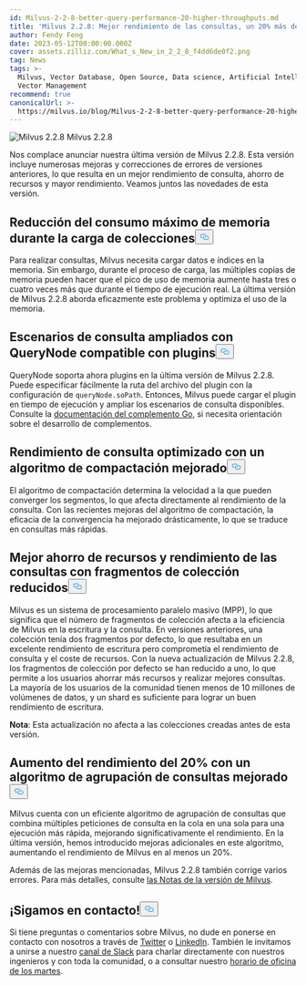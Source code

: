 ```yaml
---
id: Milvus-2-2-8-better-query-performance-20-higher-throughputs.md
title: 'Milvus 2.2.8: Mejor rendimiento de las consultas, un 20% más de rendimiento'
author: Fendy Feng
date: 2023-05-12T00:00:00.000Z
cover: assets.zilliz.com/What_s_New_in_2_2_8_f4dd6de0f2.png
tag: News
tags: >-
  Milvus, Vector Database, Open Source, Data science, Artificial Intelligence,
  Vector Management
recommend: true
canonicalUrl: >-
  https://milvus.io/blog/Milvus-2-2-8-better-query-performance-20-higher-throughputs.md
---
```

<p>
  
   <span class="img-wrapper"> <img translate="no" src="https://assets.zilliz.com/What_s_New_in_2_2_8_f4dd6de0f2.png" alt="Milvus 2.2.8" class="doc-image" id="milvus-2.2.8" />
   </span> <span class="img-wrapper"> <span>Milvus 2.2.8</span> </span></p>
<p>Nos complace anunciar nuestra última versión de Milvus 2.2.8. Esta versión incluye numerosas mejoras y correcciones de errores de versiones anteriores, lo que resulta en un mejor rendimiento de consulta, ahorro de recursos y mayor rendimiento. Veamos juntos las novedades de esta versión.</p>
<h2 id="Reduced-peak-memory-consumption-during-collection-loading" class="common-anchor-header">Reducción del consumo máximo de memoria durante la carga de colecciones<button data-href="#Reduced-peak-memory-consumption-during-collection-loading" class="anchor-icon" translate="no">
      <svg translate="no"
        aria-hidden="true"
        focusable="false"
        height="20"
        version="1.1"
        viewBox="0 0 16 16"
        width="16"
      >
        <path
          fill="#0092E4"
          fill-rule="evenodd"
          d="M4 9h1v1H4c-1.5 0-3-1.69-3-3.5S2.55 3 4 3h4c1.45 0 3 1.69 3 3.5 0 1.41-.91 2.72-2 3.25V8.59c.58-.45 1-1.27 1-2.09C10 5.22 8.98 4 8 4H4c-.98 0-2 1.22-2 2.5S3 9 4 9zm9-3h-1v1h1c1 0 2 1.22 2 2.5S13.98 12 13 12H9c-.98 0-2-1.22-2-2.5 0-.83.42-1.64 1-2.09V6.25c-1.09.53-2 1.84-2 3.25C6 11.31 7.55 13 9 13h4c1.45 0 3-1.69 3-3.5S14.5 6 13 6z"
        ></path>
      </svg>
    </button></h2><p>Para realizar consultas, Milvus necesita cargar datos e índices en la memoria. Sin embargo, durante el proceso de carga, las múltiples copias de memoria pueden hacer que el pico de uso de memoria aumente hasta tres o cuatro veces más que durante el tiempo de ejecución real. La última versión de Milvus 2.2.8 aborda eficazmente este problema y optimiza el uso de la memoria.</p>
<h2 id="Expanded-querying-scenarios-with-QueryNode-supporting-plugins" class="common-anchor-header">Escenarios de consulta ampliados con QueryNode compatible con plugins<button data-href="#Expanded-querying-scenarios-with-QueryNode-supporting-plugins" class="anchor-icon" translate="no">
      <svg translate="no"
        aria-hidden="true"
        focusable="false"
        height="20"
        version="1.1"
        viewBox="0 0 16 16"
        width="16"
      >
        <path
          fill="#0092E4"
          fill-rule="evenodd"
          d="M4 9h1v1H4c-1.5 0-3-1.69-3-3.5S2.55 3 4 3h4c1.45 0 3 1.69 3 3.5 0 1.41-.91 2.72-2 3.25V8.59c.58-.45 1-1.27 1-2.09C10 5.22 8.98 4 8 4H4c-.98 0-2 1.22-2 2.5S3 9 4 9zm9-3h-1v1h1c1 0 2 1.22 2 2.5S13.98 12 13 12H9c-.98 0-2-1.22-2-2.5 0-.83.42-1.64 1-2.09V6.25c-1.09.53-2 1.84-2 3.25C6 11.31 7.55 13 9 13h4c1.45 0 3-1.69 3-3.5S14.5 6 13 6z"
        ></path>
      </svg>
    </button></h2><p>QueryNode soporta ahora plugins en la última versión de Milvus 2.2.8. Puede especificar fácilmente la ruta del archivo del plugin con la configuración de <code translate="no">queryNode.soPath</code>. Entonces, Milvus puede cargar el plugin en tiempo de ejecución y ampliar los escenarios de consulta disponibles. Consulte la <a href="https://pkg.go.dev/plugin">documentación del complemento Go</a>, si necesita orientación sobre el desarrollo de complementos.</p>
<h2 id="Optimized-querying-performance-with-enhanced-compaction-algorithm" class="common-anchor-header">Rendimiento de consulta optimizado con un algoritmo de compactación mejorado<button data-href="#Optimized-querying-performance-with-enhanced-compaction-algorithm" class="anchor-icon" translate="no">
      <svg translate="no"
        aria-hidden="true"
        focusable="false"
        height="20"
        version="1.1"
        viewBox="0 0 16 16"
        width="16"
      >
        <path
          fill="#0092E4"
          fill-rule="evenodd"
          d="M4 9h1v1H4c-1.5 0-3-1.69-3-3.5S2.55 3 4 3h4c1.45 0 3 1.69 3 3.5 0 1.41-.91 2.72-2 3.25V8.59c.58-.45 1-1.27 1-2.09C10 5.22 8.98 4 8 4H4c-.98 0-2 1.22-2 2.5S3 9 4 9zm9-3h-1v1h1c1 0 2 1.22 2 2.5S13.98 12 13 12H9c-.98 0-2-1.22-2-2.5 0-.83.42-1.64 1-2.09V6.25c-1.09.53-2 1.84-2 3.25C6 11.31 7.55 13 9 13h4c1.45 0 3-1.69 3-3.5S14.5 6 13 6z"
        ></path>
      </svg>
    </button></h2><p>El algoritmo de compactación determina la velocidad a la que pueden converger los segmentos, lo que afecta directamente al rendimiento de la consulta. Con las recientes mejoras del algoritmo de compactación, la eficacia de la convergencia ha mejorado drásticamente, lo que se traduce en consultas más rápidas.</p>
<h2 id="Better-resource-saving-and-querying-performance-with-reduced-collection-shards" class="common-anchor-header">Mejor ahorro de recursos y rendimiento de las consultas con fragmentos de colección reducidos<button data-href="#Better-resource-saving-and-querying-performance-with-reduced-collection-shards" class="anchor-icon" translate="no">
      <svg translate="no"
        aria-hidden="true"
        focusable="false"
        height="20"
        version="1.1"
        viewBox="0 0 16 16"
        width="16"
      >
        <path
          fill="#0092E4"
          fill-rule="evenodd"
          d="M4 9h1v1H4c-1.5 0-3-1.69-3-3.5S2.55 3 4 3h4c1.45 0 3 1.69 3 3.5 0 1.41-.91 2.72-2 3.25V8.59c.58-.45 1-1.27 1-2.09C10 5.22 8.98 4 8 4H4c-.98 0-2 1.22-2 2.5S3 9 4 9zm9-3h-1v1h1c1 0 2 1.22 2 2.5S13.98 12 13 12H9c-.98 0-2-1.22-2-2.5 0-.83.42-1.64 1-2.09V6.25c-1.09.53-2 1.84-2 3.25C6 11.31 7.55 13 9 13h4c1.45 0 3-1.69 3-3.5S14.5 6 13 6z"
        ></path>
      </svg>
    </button></h2><p>Milvus es un sistema de procesamiento paralelo masivo (MPP), lo que significa que el número de fragmentos de colección afecta a la eficiencia de Milvus en la escritura y la consulta. En versiones anteriores, una colección tenía dos fragmentos por defecto, lo que resultaba en un excelente rendimiento de escritura pero comprometía el rendimiento de consulta y el coste de recursos. Con la nueva actualización de Milvus 2.2.8, los fragmentos de colección por defecto se han reducido a uno, lo que permite a los usuarios ahorrar más recursos y realizar mejores consultas. La mayoría de los usuarios de la comunidad tienen menos de 10 millones de volúmenes de datos, y un shard es suficiente para lograr un buen rendimiento de escritura.</p>
<p><strong>Nota</strong>: Esta actualización no afecta a las colecciones creadas antes de esta versión.</p>
<h2 id="20-throughput-increase-with-an-improved-query-grouping-algorithm" class="common-anchor-header">Aumento del rendimiento del 20% con un algoritmo de agrupación de consultas mejorado<button data-href="#20-throughput-increase-with-an-improved-query-grouping-algorithm" class="anchor-icon" translate="no">
      <svg translate="no"
        aria-hidden="true"
        focusable="false"
        height="20"
        version="1.1"
        viewBox="0 0 16 16"
        width="16"
      >
        <path
          fill="#0092E4"
          fill-rule="evenodd"
          d="M4 9h1v1H4c-1.5 0-3-1.69-3-3.5S2.55 3 4 3h4c1.45 0 3 1.69 3 3.5 0 1.41-.91 2.72-2 3.25V8.59c.58-.45 1-1.27 1-2.09C10 5.22 8.98 4 8 4H4c-.98 0-2 1.22-2 2.5S3 9 4 9zm9-3h-1v1h1c1 0 2 1.22 2 2.5S13.98 12 13 12H9c-.98 0-2-1.22-2-2.5 0-.83.42-1.64 1-2.09V6.25c-1.09.53-2 1.84-2 3.25C6 11.31 7.55 13 9 13h4c1.45 0 3-1.69 3-3.5S14.5 6 13 6z"
        ></path>
      </svg>
    </button></h2><p>Milvus cuenta con un eficiente algoritmo de agrupación de consultas que combina múltiples peticiones de consulta en la cola en una sola para una ejecución más rápida, mejorando significativamente el rendimiento. En la última versión, hemos introducido mejoras adicionales en este algoritmo, aumentando el rendimiento de Milvus en al menos un 20%.</p>
<p>Además de las mejoras mencionadas, Milvus 2.2.8 también corrige varios errores. Para más detalles, consulte <a href="https://milvus.io/docs/release_notes.md">las Notas de la versión de Milvus</a>.</p>
<h2 id="Let’s-keep-in-touch" class="common-anchor-header">¡Sigamos en contacto!<button data-href="#Let’s-keep-in-touch" class="anchor-icon" translate="no">
      <svg translate="no"
        aria-hidden="true"
        focusable="false"
        height="20"
        version="1.1"
        viewBox="0 0 16 16"
        width="16"
      >
        <path
          fill="#0092E4"
          fill-rule="evenodd"
          d="M4 9h1v1H4c-1.5 0-3-1.69-3-3.5S2.55 3 4 3h4c1.45 0 3 1.69 3 3.5 0 1.41-.91 2.72-2 3.25V8.59c.58-.45 1-1.27 1-2.09C10 5.22 8.98 4 8 4H4c-.98 0-2 1.22-2 2.5S3 9 4 9zm9-3h-1v1h1c1 0 2 1.22 2 2.5S13.98 12 13 12H9c-.98 0-2-1.22-2-2.5 0-.83.42-1.64 1-2.09V6.25c-1.09.53-2 1.84-2 3.25C6 11.31 7.55 13 9 13h4c1.45 0 3-1.69 3-3.5S14.5 6 13 6z"
        ></path>
      </svg>
    </button></h2><p>Si tiene preguntas o comentarios sobre Milvus, no dude en ponerse en contacto con nosotros a través de <a href="https://twitter.com/milvusio">Twitter</a> o <a href="https://www.linkedin.com/company/the-milvus-project">LinkedIn</a>. También le invitamos a unirse a nuestro <a href="https://milvus.io/slack/">canal de Slack</a> para charlar directamente con nuestros ingenieros y con toda la comunidad, o a consultar nuestro <a href="https://us02web.zoom.us/meeting/register/tZ0pcO6vrzsuEtVAuGTpNdb6lGnsPBzGfQ1T#/registration">horario de oficina de los martes</a>.</p>
